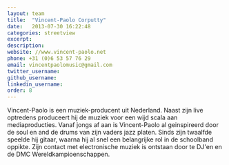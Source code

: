 ```yaml
---
layout: team
title:  "Vincent-Paolo Corputty"
date:   2013-07-30 16:22:48
categories: streetview
excerpt:
description:
website: //www.vincent-paolo.net
phone: +31 (0)6 53 57 76 29
email: vincentpaolomusic@gmail.com
twitter_username:
github_username:
linkedin_username:
order: 8
---
```

Vincent-Paolo is een muziek-producent uit Nederland. Naast zijn live optredens produceert hij de muziek voor een wijd scala aan mediaproducties. Vanaf jongs af aan is Vincent-Paolo al geinspireerd door de soul en and de drums van zijn vaders jazz platen. Sinds zijn twaalfde speelde hij gitaar, waarna hij al snel een belangrijke rol in de schoolband oppikte. Zijn contact met electronische muziek is ontstaan door te DJ'en en de DMC Wereldkampioenschappen.
